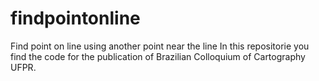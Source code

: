 # findpointonline
Find point on line using another point near the line
In this repositorie you find the code for the publication of Brazilian Colloquium of Cartography UFPR.
